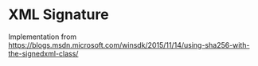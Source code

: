 # XML Signature
Implementation from https://blogs.msdn.microsoft.com/winsdk/2015/11/14/using-sha256-with-the-signedxml-class/
